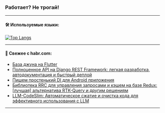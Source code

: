 ### Работает? Не трогай!

---
<!--
#### 🛠️ Technical stack:

![Java](https://img.shields.io/badge/Java-informational?logo=Oracle&style=flat&logoColor=white&color=FF4500)
![Kotlin](https://img.shields.io/badge/Kotlin-informational?logo=Kotlin&style=flat&logoColor=white&color=774D97)
![TS](https://img.shields.io/badge/TypeScript-informational?logo=typeScript&style=flat&logoColor=black&color=017acc)
![Python](https://img.shields.io/badge/Python-informational?logo=Python&style=flat&logoColor=black&color=ffdd54) <br>
![Spring](https://img.shields.io/badge/Spring-informational?logo=Spring&style=flat&logoColor=white&color=6DB33F) 
![SpringBoot](https://img.shields.io/badge/SpringBoot-informational?logo=SpringBoot&style=flat&logoColor=white&color=6DB33F)
![Nest](https://img.shields.io/badge/NestJS-informational?logo=NestJS&style=flat&logoColor=white&color=E0234E) 
![NodeJS](https://img.shields.io/badge/NodeJS-informational?logo=node.js&style=flat&logoColor=white&color=70A760)<br>
![PostgreSQL](https://img.shields.io/badge/PostgreSQL-informational?logo=PostgreSQL&style=flat&logoColor=white&color=DAA520)
![MongoDB](https://img.shields.io/badge/MongoDB-informational?logo=MongoDB&style=flat&logoColor=white&color=870000)
![Apache](https://img.shields.io/badge/Apache-informational?logo=apache&style=flat&logoColor=white&color=f74e28)

___ 
-->

#### 🛠️ Используемые языки:

[![Top Langs](https://github-readme-stats-u2qms2cxw-advtsettinggmailcoms-projects.vercel.app/api/top-langs/?username=zloylis&langs_count=10&hide_title=true&title_color=e6edf3&size_weight=0.5&count_weight=0.5&layout=compact&hide_progress=true&hide_border=true&theme=dracula)](https://github.com/zloylis)

<!---


####  :octocat:&nbsp;&nbsp; Статистика:

![GitHub stats](https://github-readme-stats-u2qms2cxw-advtsettinggmailcoms-projects.vercel.app/api?username=zloylis&show_icons=true&hide_border=true&theme=dracula&title_color=e6edf3&include_all_commits=true&count_private=true&hide_rank=false&hide_title=true&rank_icon=github)
-->
---

#### 💬 Свежее с habr.com:

<!-- BLOG-POST-LIST:START -->
- [База джуна на Flutter](https://habr.com/ru/articles/843314/?utm_source=habrahabr&utm_medium=rss&utm_campaign=843314)
- [Полноценное API на Django REST Framework: легкая разработка, автодокументация и быстрый деплой](https://habr.com/ru/companies/amvera/articles/843232/?utm_source=habrahabr&utm_medium=rss&utm_campaign=843232)
- [Пишем простенький DI для Android приложения](https://habr.com/ru/articles/843258/?utm_source=habrahabr&utm_medium=rss&utm_campaign=843258)
- [Библиотека RRC для управления запросами и кэшем на базе Redux: [лучшая] альтернатива RTK-Query и другим решениям](https://habr.com/ru/articles/842940/?utm_source=habrahabr&utm_medium=rss&utm_campaign=842940)
- [LLM-CodeSlim: Автоматическое сжатие и очистка кода для эффективного использования с LLM](https://habr.com/ru/articles/843274/?utm_source=habrahabr&utm_medium=rss&utm_campaign=843274)
<!-- BLOG-POST-LIST:END -->

---
